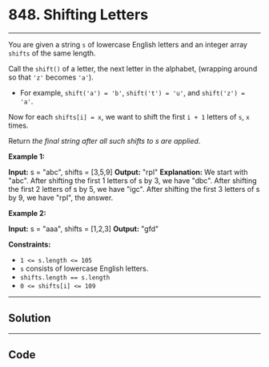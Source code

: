 # 848. Shifting Letters

---

You are given a string `s` of lowercase English letters and an integer array `shifts` of the same length.

Call the `shift()` of a letter, the next letter in the alphabet, (wrapping around so that `'z'` becomes `'a'`).

  * For example, `shift('a') = 'b'`, `shift('t') = 'u'`, and `shift('z') = 'a'`.



Now for each `shifts[i] = x`, we want to shift the first `i + 1` letters of `s`, `x` times.

Return _the final string after all such shifts to s are applied_.

 

**Example 1:**


**Input:** s = "abc", shifts = [3,5,9]
**Output:** "rpl"
**Explanation:** We start with "abc".
After shifting the first 1 letters of s by 3, we have "dbc".
After shifting the first 2 letters of s by 5, we have "igc".
After shifting the first 3 letters of s by 9, we have "rpl", the answer.


**Example 2:**


**Input:** s = "aaa", shifts = [1,2,3]
**Output:** "gfd"


 

**Constraints:**

  * `1 <= s.length <= 105`
  * `s` consists of lowercase English letters.
  * `shifts.length == s.length`
  * `0 <= shifts[i] <= 109`

---

## Solution



---

## Code
```python


```